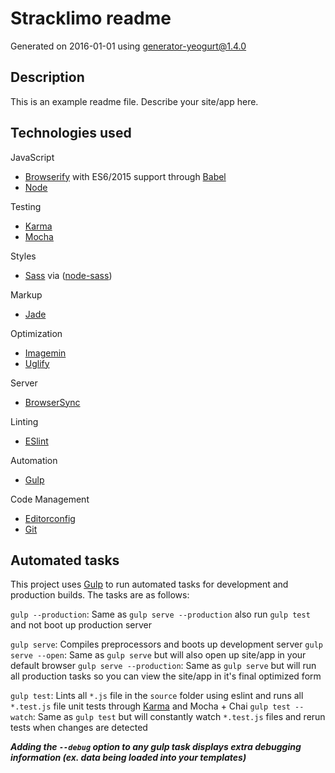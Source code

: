 # Stracklimo readme

Generated on 2016-01-01 using
[generator-yeogurt@1.4.0](https://github.com/larsonjj/generator-yeogurt)

## Description

This is an example readme file.
Describe your site/app here.

## Technologies used

JavaScript
- [Browserify](http://browserify.org/) with ES6/2015 support through [Babel](https://babeljs.io/)
- [Node](https://nodejs.org/)

Testing
- [Karma](http://karma-runner.github.io/0.13/index.html)
- [Mocha](http://mochajs.org/)

Styles
- [Sass](http://sass-lang.com/) via ([node-sass](https://github.com/sass/node-sass))

Markup
- [Jade](http://jade-lang.com/)

Optimization
- [Imagemin](https://github.com/imagemin/imagemin)
- [Uglify](https://github.com/mishoo/UglifyJS)

Server
- [BrowserSync](http://www.browsersync.io/)

Linting
- [ESlint](http://eslint.org/)

Automation
- [Gulp](http://gulpjs.com)

Code Management
- [Editorconfig](http://editorconfig.org/)
- [Git](https://git-scm.com/)


## Automated tasks

This project uses [Gulp](http://gulpjs.com) to run automated tasks for development and production builds.
The tasks are as follows:

`gulp --production`: Same as `gulp serve --production` also run `gulp test` and  not boot up production server

`gulp serve`: Compiles preprocessors and boots up development server
`gulp serve --open`: Same as `gulp serve` but will also open up site/app in your default browser
`gulp serve --production`: Same as `gulp serve` but will run all production tasks so you can view the site/app in it's final optimized form

`gulp test`: Lints all `*.js` file in the `source` folder using eslint and runs all `*.test.js` file unit tests through [Karma](http://karma-runner.github.io/0.13/index.html) and Mocha + Chai
`gulp test --watch`: Same as `gulp test` but will constantly watch `*.test.js` files and rerun tests when changes are detected

***Adding the `--debug` option to any gulp task displays extra debugging information (ex. data being loaded into your templates)***
